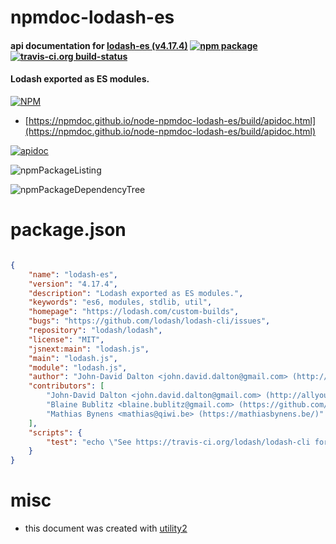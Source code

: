 # npmdoc-lodash-es

#### api documentation for  [lodash-es (v4.17.4)](https://lodash.com/custom-builds)  [![npm package](https://img.shields.io/npm/v/npmdoc-lodash-es.svg?style=flat-square)](https://www.npmjs.org/package/npmdoc-lodash-es) [![travis-ci.org build-status](https://api.travis-ci.org/npmdoc/node-npmdoc-lodash-es.svg)](https://travis-ci.org/npmdoc/node-npmdoc-lodash-es)

#### Lodash exported as ES modules.

[![NPM](https://nodei.co/npm/lodash-es.png?downloads=true&downloadRank=true&stars=true)](https://www.npmjs.com/package/lodash-es)

- [https://npmdoc.github.io/node-npmdoc-lodash-es/build/apidoc.html](https://npmdoc.github.io/node-npmdoc-lodash-es/build/apidoc.html)

[![apidoc](https://npmdoc.github.io/node-npmdoc-lodash-es/build/screenCapture.buildCi.browser.%252Ftmp%252Fbuild%252Fapidoc.html.png)](https://npmdoc.github.io/node-npmdoc-lodash-es/build/apidoc.html)

![npmPackageListing](https://npmdoc.github.io/node-npmdoc-lodash-es/build/screenCapture.npmPackageListing.svg)

![npmPackageDependencyTree](https://npmdoc.github.io/node-npmdoc-lodash-es/build/screenCapture.npmPackageDependencyTree.svg)



# package.json

```json

{
    "name": "lodash-es",
    "version": "4.17.4",
    "description": "Lodash exported as ES modules.",
    "keywords": "es6, modules, stdlib, util",
    "homepage": "https://lodash.com/custom-builds",
    "bugs": "https://github.com/lodash/lodash-cli/issues",
    "repository": "lodash/lodash",
    "license": "MIT",
    "jsnext:main": "lodash.js",
    "main": "lodash.js",
    "module": "lodash.js",
    "author": "John-David Dalton <john.david.dalton@gmail.com> (http://allyoucanleet.com/)",
    "contributors": [
        "John-David Dalton <john.david.dalton@gmail.com> (http://allyoucanleet.com/)",
        "Blaine Bublitz <blaine.bublitz@gmail.com> (https://github.com/phated)",
        "Mathias Bynens <mathias@qiwi.be> (https://mathiasbynens.be/)"
    ],
    "scripts": {
        "test": "echo \"See https://travis-ci.org/lodash/lodash-cli for testing details.\""
    }
}
```



# misc
- this document was created with [utility2](https://github.com/kaizhu256/node-utility2)
